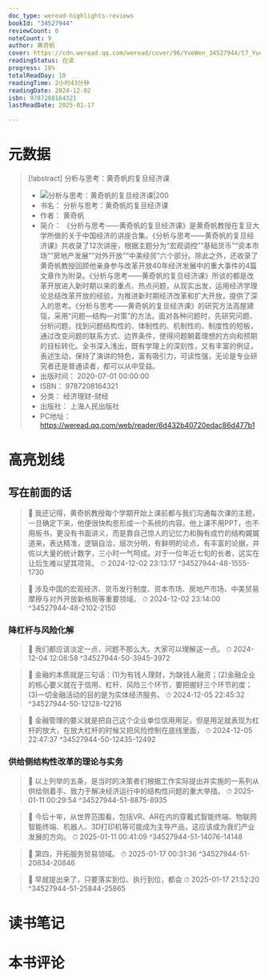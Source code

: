 ```yaml
---
doc_type: weread-highlights-reviews
bookId: "34527944"
reviewCount: 0
noteCount: 9
author: 黄奇帆
cover: https://cdn.weread.qq.com/weread/cover/96/YueWen_34527944/t7_YueWen_34527944.jpg
readingStatus: 在读
progress: 18%
totalReadDay: 10
readingTime: 2小时43分钟
readingDate: 2024-12-02
isbn: 9787208164321
lastReadDate: 2025-01-17

---
```

# 元数据
> [!abstract] 分析与思考：黄奇帆的复旦经济课
> - ![ 分析与思考：黄奇帆的复旦经济课|200](https://cdn.weread.qq.com/weread/cover/96/YueWen_34527944/t7_YueWen_34527944.jpg)
> - 书名： 分析与思考：黄奇帆的复旦经济课
> - 作者： 黄奇帆
> - 简介： 《分析与思考——黄奇帆的复旦经济课》是黄奇帆教授在复旦大学所做的关于中国经济的讲座合集。《分析与思考——黄奇帆的复旦经济课》共收录了12次讲座，根据主题分为“宏观调控”“基础货币”“资本市场”“房地产发展”“对外开放”“中美经贸”六个部分。除此之外，还收录了黄奇帆教授回顾他亲身参与改革开放40年经济发展中的重大事件的4篇文章作为附录。《分析与思考——黄奇帆的复旦经济课》所谈的都是改革开放进入新时期以来的重点、热点问题，从现实出发，运用经济学理论总结改革开放的经验，为推进新时期经济改革和扩大开放，提供了深入的思考。《分析与思考——黄奇帆的复旦经济课》的研究方法高屋建瓴，采用“问题—结构—对策”的方法，面对各种问题时，先研究问题、分析问题，找到问题结构性的、体制性的、机制性的、制度性的短板，通过改变问题的联系方式、边界条件，使得问题朝着理想的方向和预期的目标转化。全书深入浅出，既有学理上的深刻性，又有丰富的例证，表述生动，保持了演讲的特色，富有吸引力，可读性强，无论是专业研究者还是普通读者，都可以从中受益。
> - 出版时间： 2020-07-01 00:00:00
> - ISBN： 9787208164321
> - 分类： 经济理财-财经
> - 出版社： 上海人民出版社
> - PC地址：https://weread.qq.com/web/reader/6d432b40720edac86d477b1

# 高亮划线

## 写在前面的话

> 📌 我还记得，黄奇帆教授每个学期开始上课前都与我们沟通每次课的主题，一旦确定下来，他便很快构思形成一个系统的内容。他上课不用PPT，也不用板书，更没有书面讲义，而是靠自己惊人的记忆力和胸有成竹的结构娓娓道来，表达精准，逻辑自洽，层次分明，有鲜明的论点，有丰富的论据，并佐以大量的统计数字，三小时一气呵成。对于一位年近七旬的长者，这实在让后生难以望其项背。 
> ⏱ 2024-12-02 23:13:17 ^34527944-48-1555-1730

> 📌 涉及中国的宏观经济、货币发行制度、资本市场、房地产市场、中美贸易摩擦与对外开放新格局等重要领域。 
> ⏱ 2024-12-02 23:14:00 ^34527944-48-2102-2150

### 降杠杆与风险化解

> 📌 我们都应该淡定一点，问题不那么大。大家可以理解这一点。 
> ⏱ 2024-12-04 12:08:58 ^34527944-50-3945-3972

> 📌 金融的本质就是三句话：(1)为有钱人理财，为缺钱人融资；(2)金融企业的核心要义就在于信用、杠杆、风险三个环节，要把握好三个环节的度；(3)一切金融活动的目的是为实体经济服务。 
> ⏱ 2024-12-05 22:45:32 ^34527944-50-12128-12216

> 📌 金融管理的要义就是把自己这个企业单位信用用足，但是用足就表现为杠杆的放大，在放大杠杆的时候又把风险控制在底线里面， 
> ⏱ 2024-12-05 22:47:37 ^34527944-50-12435-12492

### 供给侧结构性改革的理论与实务

> 📌 以上列举的五条，是当时的决策者们根据工作实际提出并实施的一系列从供给侧着手、致力于解决经济运行中的结构性问题的重大举措。 
> ⏱ 2025-01-11 00:29:54 ^34527944-51-8875-8935

> 📌 今后十年，从世界范围看，包括VR、AR在内的穿戴式智能终端、物联网智能终端、机器人、3D打印机等可能成为主导产品，这应该成为我们产业发展的方向。 
> ⏱ 2025-01-11 00:41:09 ^34527944-51-14076-14148

> 📌 第四，开拓服务贸易领域。 
> ⏱ 2025-01-17 00:31:36 ^34527944-51-20834-20846

> 📌 早就提出来了，只要落实到位、执行到位，都会 
> ⏱ 2025-01-17 21:52:20 ^34527944-51-25844-25865

# 读书笔记

# 本书评论

